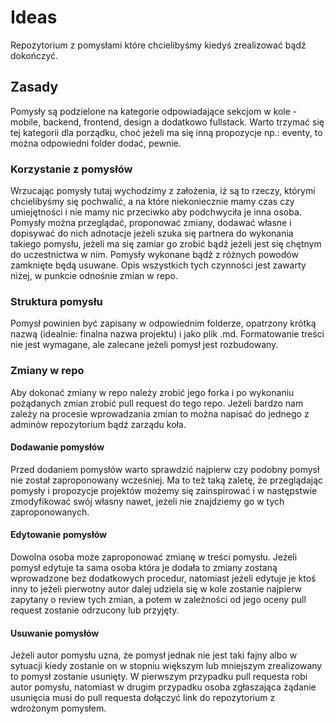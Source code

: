 # Ideas
Repozytorium z pomysłami które chcielibyśmy kiedyś zrealizować bądź dokończyć. 

## Zasady
Pomysły są podzielone na kategorie odpowiadające sekcjom w kole - mobile, backend, frontend, design a dodatkowo fullstack. Warto trzymać się tej kategorii dla porządku, choć jeżeli ma się inną propozycje np.: eventy, to można odpowiedni folder dodać, pewnie.

### Korzystanie z pomysłów
Wrzucając pomysły tutaj wychodzimy z założenia, iż są to rzeczy, którymi chcielibyśmy się pochwalić, a na które niekoniecznie mamy czas czy umiejętności i nie mamy nic przeciwko aby podchwyciła je inna osoba. Pomysły można przeglądać, proponować zmiany, dodawać własne i dopisywać do nich adnotacje jeżeli szuka się partnera do wykonania takiego pomysłu, jeżeli ma się zamiar go zrobić bądź jeżeli jest się chętnym do uczestnictwa w nim. Pomysły wykonane bądź z różnych powodów zamknięte będą usuwane. Opis wszystkich tych czynności jest zawarty niżej, w punkcie odnośnie zmian w repo.

### Struktura pomysłu
Pomysł powinien być zapisany w odpowiednim folderze, opatrzony krótką nazwą (idealnie: finalna nazwa projektu) i jako plik .md.
Formatowanie treści nie jest wymagane, ale zalecane jeżeli pomysł jest rozbudowany. 

### Zmiany w repo
Aby dokonać zmiany w repo należy zrobić jego forka i po wykonaniu pożądanych zmian zrobić pull request do tego repo. Jeżeli bardzo nam zależy na procesie wprowadzania zmian to można napisać do jednego z adminów repozytorium bądź zarządu koła. 

#### Dodawanie pomysłów
Przed dodaniem pomysłów warto sprawdzić najpierw czy podobny pomysł nie został zaproponowany wcześniej. Ma to też taką zaletę, że przeglądając pomysły i propozycje projektów możemy się zainspirować i w następstwie zmodyfikować swój własny nawet, jeżeli nie znajdziemy go w tych zaproponowanych. 

#### Edytowanie pomysłów
Dowolna osoba może zaproponować zmianę w treści pomysłu. Jeżeli pomysł edytuje ta sama osoba która je dodała to zmiany zostaną wprowadzone bez dodatkowych procedur, natomiast jeżeli edytuje je ktoś inny to jeżeli pierwotny autor dalej udziela się w kole zostanie najpierw zapytany o review tych zmian, a potem w zależności od jego oceny pull request zostanie odrzucony lub przyjęty. 

#### Usuwanie pomysłów
Jeżeli autor pomysłu uzna, że pomysł jednak nie jest taki fajny albo w sytuacji kiedy zostanie on w stopniu większym lub mniejszym zrealizowany to pomysł zostanie usunięty. W pierwszym przypadku pull requesta robi autor pomysłu, natomiast w drugim przypadku osoba zgłaszająca żądanie usunięcia musi do pull requesta dołączyć link do repozytorium z wdrożonym pomysłem.
